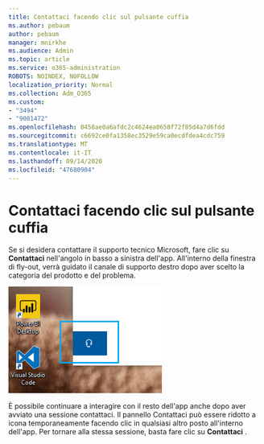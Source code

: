 ```yaml
---
title: Contattaci facendo clic sul pulsante cuffia
ms.author: pebaum
author: pebaum
manager: mnirkhe
ms.audience: Admin
ms.topic: article
ms.service: o365-administration
ROBOTS: NOINDEX, NOFOLLOW
localization_priority: Normal
ms.collection: Adm_O365
ms.custom:
- "3494"
- "9001472"
ms.openlocfilehash: 0458ae0a6afdc2c4624ea0658f72f85d4a7d6fdd
ms.sourcegitcommit: c6692ce0fa1358ec3529e59ca0ecdfdea4cdc759
ms.translationtype: MT
ms.contentlocale: it-IT
ms.lasthandoff: 09/14/2020
ms.locfileid: "47680904"
---
```

# <a name="contact-us-by-clicking-the-headphone-button"></a>Contattaci facendo clic sul pulsante cuffia

Se si desidera contattare il supporto tecnico Microsoft, fare clic su **Contattaci** nell'angolo in basso a sinistra dell'app. All'interno della finestra di fly-out, verrà guidato il canale di supporto destro dopo aver scelto la categoria del prodotto e del problema.

![Contattaci facendo clic sull'icona cuffia.](media/contact-us-headphone-icon.png)

È possibile continuare a interagire con il resto dell'app anche dopo aver avviato una sessione contattaci. Il pannello Contattaci può essere ridotto a icona temporaneamente facendo clic in qualsiasi altro posto all'interno dell'app. Per tornare alla stessa sessione, basta fare clic su **Contattaci** .
